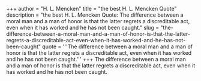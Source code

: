 +++
author = "H. L. Mencken"
title = "the best H. L. Mencken Quote"
description = "the best H. L. Mencken Quote: The difference between a moral man and a man of honor is that the latter regrets a discreditable act, even when it has worked and he has not been caught."
slug = "the-difference-between-a-moral-man-and-a-man-of-honor-is-that-the-latter-regrets-a-discreditable-act-even-when-it-has-worked-and-he-has-not-been-caught"
quote = '''The difference between a moral man and a man of honor is that the latter regrets a discreditable act, even when it has worked and he has not been caught.'''
+++
The difference between a moral man and a man of honor is that the latter regrets a discreditable act, even when it has worked and he has not been caught.
